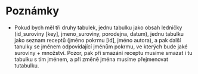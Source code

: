 # Poznámky
* Pokud bych měl tři druhy tabulek, jednu tabulku jako obsah ledničky (id_suroviny [key], jmeno_suroviny, porodejna, datum), jednu tabulku jako seznam receptů (jméno pokrmu [id], jméno autora), a pak další tanulky se jménem odpovídající jménům pokrmu, ve kterých bude jaké suroviny + množství. Pozor, pak při smazání receptu musíme smazat i tu tabulku s tím jménem, a při změně jména musíme přejmenovat tutabulku.
